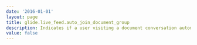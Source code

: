 ```yaml
---
date: '2016-01-01'
layout: page
title: glide.live_feed.auto_join_document_group
description: Indicates if a user visiting a document conversation automatically becomes a member. Otherwise, user becomes a member upon posting a message or by explicitly joining.
value: false
---
```


